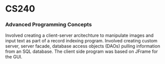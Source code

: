 # CS240
### Advanced Programming Concepts

Involved creating a client-server arcitechture to manipulate images and input text as part of a record indexing program. Involved creating custom server, server facade, database access objects (DAOs) pulling information from an SQL database. The client side program was based on JFrame for the GUI. 
